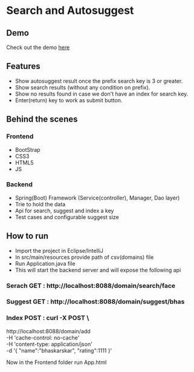 # Search and Autosuggest

## Demo
Check out the demo [here](https://drive.google.com/file/d/1AgxWbhBhWc9WfvNlbqg5oXCeWcqM9_lF/view?usp=sharing)

## Features
* Show autosuggest result once the prefix search key is 3 or greater.
* Show search results (without any condition on prefix).
* Show no results found in case we don't have an index for search key.
* Enter(return) key to work as submit button.

## Behind the scenes

### Frontend
* BootStrap
* CSS3
* HTML5
* JS

### Backend
* Spring(Boot) Framework (Service(controller), Manager, Dao layer)
* Trie to hold the data
* Api for search, suggest and index a key
* Test cases and configurable suggest size


## How to run
* Import the project in Eclipse/IntelliJ
* In src/main/resources provide path of csv(domains) file
* Run Application.java file
* This will start the backend server and will expose the following api

### Serach  GET : http://localhost:8088/domain/search/face
### Suggest GET : http://localhost:8088/domain/suggest/bhas
### Index  POST : curl -X POST \
  http://localhost:8088/domain/add \
  -H 'cache-control: no-cache' \
  -H 'content-type: application/json' \
  -d '{
 "name":"bhaskarskar",
 "rating":1111
}'

Now in the Frontend folder run App.html
